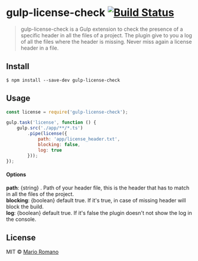 # gulp-license-check [![Build Status](https://travis-ci.org/magemello/gulp-license-check.svg?branch=master)](https://travis-ci.org/magemello/gulp-license-check)

> gulp-license-check is a Gulp extension to check the presence of a specific header in all the files of a project. The plugin give to you a log of all the files where the header is missing. Never miss again a license header in a file.

## Install

```
$ npm install --save-dev gulp-license-check
```

## Usage

```js
const license = require('gulp-license-check');

gulp.task('license', function () {
    gulp.src('./app/**/*.ts')
        .pipe(license({
            path: 'app/license_header.txt',
            blocking: false,
            log: true
        }));
});
```

#### Options

**path**: {string} . Path of your header file, this is the header that has to match in all the files of the project.<br />
**blocking**: {boolean} default true. If it's true, in case of missing header will block the build.<br />
**log**: {boolean} default true. If it's false the plugin doesn't not show the log in the console.<br />

## License

MIT © [Mario Romano](http://magemello.github.io/)
